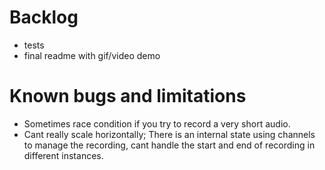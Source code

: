 # Backlog
- tests
- final readme with gif/video demo
# Known bugs and limitations
- Sometimes race condition if you try to record a very short audio.
- Cant really scale horizontally; There is an internal state using channels to manage the recording, cant handle the start and end of recording in different instances.